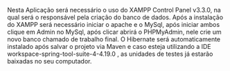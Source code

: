 Nesta Aplicação será necessário o uso do XAMPP Control Panel v3.3.0, na qual será o responsável pela criação do banco de dados.
Após a instalação do XAMPP será necessário iniciar o apache e o MySql, após iniciar ambos clique em Admin no MySql, após clicar abrirá o PHPMyAdmin, nele crie um novo banco chamado de trabalho final.
O Hibernate será automaticamente instalado após salvar o projeto via Maven e caso esteja utilizando a IDE workspace-spring-tool-suite-4-4.19.0 , as unidades de testes já estarão baixadas no seu computador.
